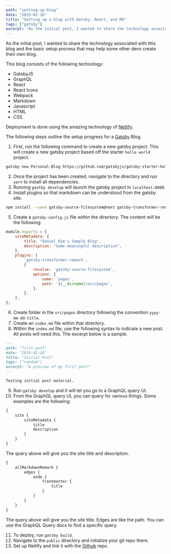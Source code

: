 ```yaml
---
path: "setting-up-blog"
date: "2019-02-26"
title: "Setting up a blog with Gatsby, React, and MD"
tags: ["gatsby"]
excerpt: "As the initial post, I wanted to share the technology associated with this blog and the basic setup process that may help some other devs create their own blog."
---
```


As the initial post, I wanted to share the technology associated with this blog and the basic setup process that may help some other devs create their own blog.

This blog consists of the following technology:

-   GatsbyJS
-   GraphQL
-   React
-   React Icons
-   Webpack
-   Markdown
-   Javascript
-   HTML
-   CSS

Deployment is done using the amazing technology of [Netlify](https://www.netlify.com).

The following steps outline the setup progress for a [Gatsby](https://www.gatsbyjs.org) Blog.

1. First, run the following command to create a new gatsby project. This will create a new gatsby project based off the starter `hello world` project.

```bash
gatsby new Personal-Blog https://github.com/gatsbyjs/gatsby-starter-hello-world
```

2. Once the project has been created, navigate to the directory and run `yarn` to install all dependencies.
3. Running `gastby develop` will launch the gatsby project in `localhost:8000`.
4. Install plugins so that markdown can be understood from the gatsby site.

```bash
npm install --save gatsby-source-filesystem@next gatsby-transformer-remark@next
```

5. Create a `gatsby-config.js` file within the directory. The content will be the following:

```javascript
module.exports = {
    siteMetadata: {
        title: "Daniel Kim's Sample Blog",
        description: "Some meaningful description",
    },
    plugins: [
        `gatsby-transformer-remark`,
        {
            resolve: `gatsby-source-filesystem`,
            options: {
                name: `pages`,
                path: `${__dirname}/src/pages`,
            },
        },
    ],
};
```

6. Create folder in the `src/pages` directory following the convention `yyyy-mm-dd-title`.
7. Create an `index.md` file within that directory.
8. Within the `index.md` file, use the following syntax to indicate a new post. All posts will need this. The excerpt below is a sample.

```markdown
---
path: "first-post"
date: "2019-02-26"
title: "Initial Post"
tags: ["random"]
excerpt: "A preview of my first post"
---

Testing initial post material.
```

9. Run `gatsby develop` and it will let you go to a GraphQL query UI.
10. From the GraphQL query UI, you can query for various things. Some examples are the following:

```graphql
{
    site {
        siteMetadata {
            title
            description
        }
    }
}
```

The query above will give you the site title and description.

```graphql
{
    allMarkdownRemark {
        edges {
            node {
                frontmatter {
                    title
                }
            }
        }
    }
}
```

The query above will give you the site title. Edges are like the path. You can use the GraphQL Query docs to find a specific query.

11. To deploy, run `gatsby build`.
12. Navigate to the `public` directory and initialize your git repo there.
13. Set up Netlify and link it with the [Github](https://www.github.com) repo.
